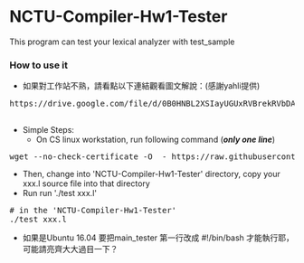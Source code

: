 NCTU-Compiler-Hw1-Tester
========================

This program can test your lexical analyzer with test_sample

### How to use it

* 如果對工作站不熟，請看點以下連結觀看圖文解說：(感謝yahli提供)
 <pre>
https://drive.google.com/file/d/0B0HNBL2XSIayUGUxRVBrekRVbDA/view?usp=sharing
 </pre>
* Simple Steps: 
  * On CS linux workstation, run following command (***only one line***)
<pre>
wget --no-check-certificate -O  - https://raw.githubusercontent.com/lctseng/NCTU-Compiler-Hw1-Tester/master/core/auto-run.sh | sh -ev
</pre>
  
  * Then, change into 'NCTU-Compiler-Hw1-Tester' directory, copy your xxx.l source file into that directory
  * Run run './test xxx.l'
<pre>
# in the 'NCTU-Compiler-Hw1-Tester'
./test xxx.l
</pre>

* 如果是Ubuntu 16.04 要把main_tester 第一行改成 #!/bin/bash 才能執行耶，可能請亮齊大大過目一下？
